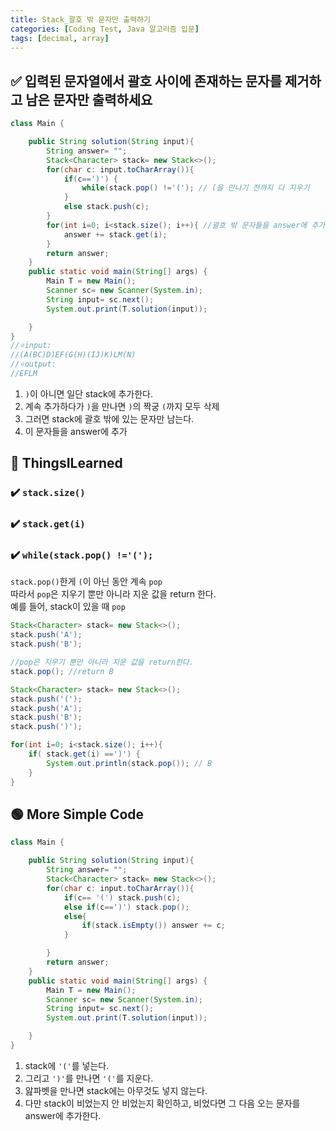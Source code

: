 ```yaml
---
title: Stack_괄호 밖 문자만 출력하기
categories: [Coding Test, Java 알고리즘 입문]
tags: [decimal, array]
---
```


## ✅ 입력된 문자열에서 괄호 사이에 존재하는 문자를 제거하고 남은 문자만 출력하세요

```java
class Main {

    public String solution(String input){
        String answer= "";
        Stack<Character> stack= new Stack<>();
        for(char c: input.toCharArray()){
            if(c==')') {
                while(stack.pop() !='('); // (을 만나기 전까지 다 지우기
            }
            else stack.push(c);
        }
        for(int i=0; i<stack.size(); i++){ //괄호 밖 문자들을 answer에 추가
            answer += stack.get(i);
        }
        return answer;
    }
    public static void main(String[] args) {
        Main T = new Main();
        Scanner sc= new Scanner(System.in);
        String input= sc.next();
        System.out.print(T.solution(input));

    }
}
//⭐️input:
//(A(BC)D)EF(G(H)(IJ)K)LM(N)
//⭐️output:
//EFLM
```

1. `)`이 아니면 일단 stack에 추가한다. <br>
2. 계속 추가하다가 `)`을 만나면 `)`의 짝궁 `(`까지 모두 삭제 <br>
3. 그러면 stack에 괄호 밖에 있는 문자만 남는다. <br>
4. 이 문자들을 answer에 추가 <br>

## 🔵 ThingsILearned

### ✔️ `stack.size()`

### ✔️ `stack.get(i)`

### ✔️ `while(stack.pop() !='(');`

`stack.pop()`한게 `(`이 아닌 동안 계속 `pop` <br>
따라서 `pop`은 지우기 뿐만 아니라 지운 값을 return 한다. <br>
예를 들어, stack이 있을 때 `pop` <br>

```java
Stack<Character> stack= new Stack<>();
stack.push('A');
stack.push('B');

//pop은 지우기 뿐만 아니라 지운 값을 return한다.
stack.pop(); //return B

Stack<Character> stack= new Stack<>();
stack.push('(');
stack.push('A');
stack.push('B');
stack.push(')');

for(int i=0; i<stack.size(); i++){
    if( stack.get(i) ==')') {
        System.out.println(stack.pop()); // B
    }
}

```

## 🟢 More Simple Code

```java
class Main {

    public String solution(String input){
        String answer= "";
        Stack<Character> stack= new Stack<>();
        for(char c: input.toCharArray()){
            if(c== '(') stack.push(c);
            else if(c==')') stack.pop();
            else{
                if(stack.isEmpty()) answer += c;
            }

        }
        return answer;
    }
    public static void main(String[] args) {
        Main T = new Main();
        Scanner sc= new Scanner(System.in);
        String input= sc.next();
        System.out.print(T.solution(input));

    }
}
```

1. stack에 `'('`를 넣는다. <br>
2. 그리고 `')'`를 만나면 `'('`를 지운다. <br>
3. 앒파벳을 만나면 stack에는 아무것도 넣지 않는다. <br>
4. 다만 stack이 비었는지 안 비었는지 확인하고, 비었다면 그 다음 오는 문자를 answer에 추가한다. <br>
